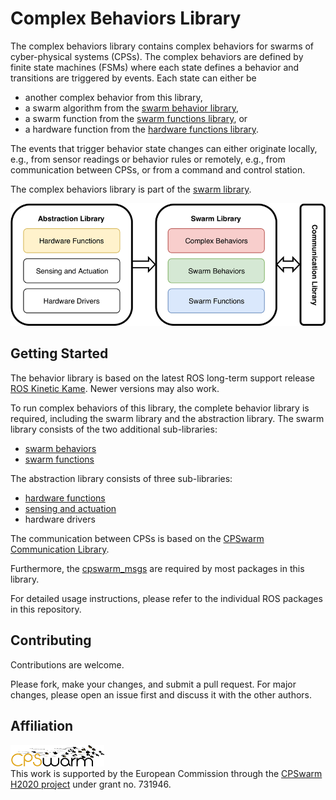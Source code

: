 # Complex Behaviors Library
The complex behaviors library contains complex behaviors for swarms of cyber-physical systems (CPSs). The complex behaviors are defined by finite state machines (FSMs) where each state defines a behavior and transitions are triggered by events. Each state can either be
* another complex behavior from this library,
* a swarm algorithm from the [swarm behavior library](https://github.com/cpswarm/swarm_behaviors),
* a swarm function from the [swarm functions library](https://github.com/cpswarm/swarm_functions), or
* a hardware function from the [hardware functions library](https://github.com/cpswarm/hardware_functions).

The events that trigger behavior state changes can either originate locally, e.g., from sensor readings or behavior rules or remotely, e.g., from communication between CPSs, or from a command and control station.

The complex behaviors library is part of the [swarm library](https://github.com/topics/swarm-library).

![CPSwarm Behavior Library Structure](library_structure.png)

## Getting Started
The behavior library is based on the latest ROS long-term support release [ROS Kinetic Kame](https://wiki.ros.org/kinetic/). Newer versions may also work.

To run complex behaviors of this library, the complete behavior library is required, including the swarm library and the abstraction library. The swarm library consists of the two additional sub-libraries:
* [swarm behaviors](https://github.com/cpswarm/swarm_behaviors)
* [swarm functions](https://github.com/cpswarm/swarm_functions)

The abstraction library consists of three sub-libraries:
* [hardware functions](https://github.com/cpswarm/hardware_functions)
* [sensing and actuation](https://github.com/cpswarm/sensing_actuation)
* hardware drivers

The communication between CPSs is based on the [CPSwarm Communication Library](https://github.com/cpswarm/swarmio).

Furthermore, the [cpswarm_msgs](https://github.com/cpswarm/cpswarm_msgs/) are required by most packages in this library.

For detailed usage instructions, please refer to the individual ROS packages in this repository.

## Contributing
Contributions are welcome. 

Please fork, make your changes, and submit a pull request. For major changes, please open an issue first and discuss it with the other authors.

## Affiliation
![CPSwarm](https://github.com/cpswarm/template/raw/master/cpswarm.png)  
This work is supported by the European Commission through the [CPSwarm H2020 project](https://cpswarm.eu) under grant no. 731946.
